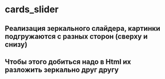 # cards_slider
## Реализация зеркального слайдера, картинки подгружаются с разных сторон (сверху и снизу)
## Чтобы этого добиться надо в Html их разложить зеркально друг другу